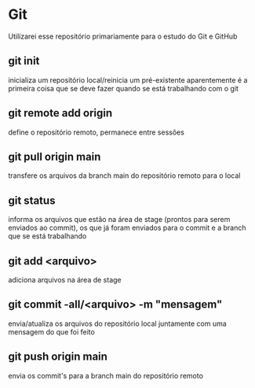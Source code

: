 # Git
Utilizarei esse repositório primariamente para o estudo do Git e GitHub

## git init
inicializa um repositório local/reinicia um pré-existente
aparentemente é a primeira coisa que se deve fazer quando
se está trabalhando com o git

## git remote add origin
define o repositório remoto, permanece entre sessões

## git pull origin main
transfere os arquivos da branch main do repositório remoto para o local

## git status
informa os arquivos que estão na área de stage (prontos para serem enviados ao commit), os que já foram enviados para o commit e a branch que se está trabalhando

## git add \<arquivo>
adiciona arquivos na área de stage

## git commit -all/\<arquivo> -m "mensagem"
envia/atualiza os arquivos do repositório local juntamente com uma mensagem do que foi feito

## git push origin main
envia os commit's para a branch main do repositório remoto